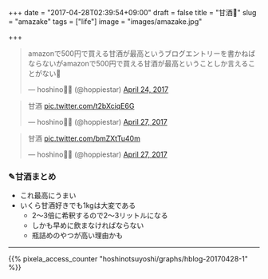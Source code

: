 +++
date = "2017-04-28T02:39:54+09:00"
draft = false
title = "甘酒🍶"
slug = "amazake"
tags = ["life"]
image = "images/amazake.jpg"

+++

<!--more-->

<blockquote class="twitter-tweet" data-lang="en"><p lang="ja" dir="ltr">amazonで500円で買える甘酒が最高というブログエントリーを書かねばならないがamazonで500円で買える甘酒が最高ということしか言えることがない🍶</p>&mdash; hoshino🌴🌾 (@hoppiestar) <a href="https://twitter.com/hoppiestar/status/856488582839652353">April 24, 2017</a></blockquote>
<script async src="//platform.twitter.com/widgets.js" charset="utf-8"></script>

<blockquote class="twitter-tweet" data-lang="en"><p lang="ja" dir="ltr">甘酒 <a href="https://t.co/t2bXciqE6G">pic.twitter.com/t2bXciqE6G</a></p>&mdash; hoshino🌴🌾 (@hoppiestar) <a href="https://twitter.com/hoppiestar/status/857443909269544961">April 27, 2017</a></blockquote>
<script async src="//platform.twitter.com/widgets.js" charset="utf-8"></script>

<blockquote class="twitter-tweet" data-lang="en"><p lang="ja" dir="ltr">甘酒 <a href="https://t.co/bmZXtTu40m">pic.twitter.com/bmZXtTu40m</a></p>&mdash; hoshino🌴🌾 (@hoppiestar) <a href="https://twitter.com/hoppiestar/status/857443989368197120">April 27, 2017</a></blockquote>
<script async src="//platform.twitter.com/widgets.js" charset="utf-8"></script>

### ✎甘酒まとめ

* これ最高にうまい
* いくら甘酒好きでも1kgは大変である
  * 2〜3倍に希釈するので2〜3リットルになる
  * しかも早めに飲まなければならない
  * 瓶詰めのやつが高い理由かも
<script type="text/javascript" src="/js/prism.js" async></script>

---

{{% pixela_access_counter "hoshinotsuyoshi/graphs/hblog-20170428-1" %}}

